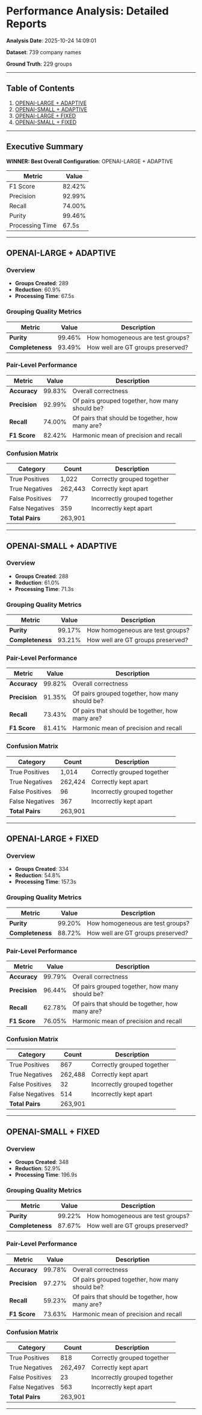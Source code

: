 # Performance Analysis: Detailed Reports

**Analysis Date**: 2025-10-24 14:09:01

**Dataset**: 739 company names

**Ground Truth**: 229 groups

---

## Table of Contents

1. [OPENAI-LARGE + ADAPTIVE](#openai-large--adaptive)
2. [OPENAI-SMALL + ADAPTIVE](#openai-small--adaptive)
3. [OPENAI-LARGE + FIXED](#openai-large--fixed)
4. [OPENAI-SMALL + FIXED](#openai-small--fixed)

---

## Executive Summary

**WINNER: Best Overall Configuration**: OPENAI-LARGE + ADAPTIVE

| Metric | Value |
|--------|-------|
| F1 Score | 82.42% |
| Precision | 92.99% |
| Recall | 74.00% |
| Purity | 99.46% |
| Processing Time | 67.5s |

---

## OPENAI-LARGE + ADAPTIVE

### Overview

- **Groups Created**: 289
- **Reduction**: 60.9%
- **Processing Time**: 67.5s

### Grouping Quality Metrics

| Metric | Value | Description |
|--------|-------|-------------|
| **Purity** | 99.46% | How homogeneous are test groups? |
| **Completeness** | 93.49% | How well are GT groups preserved? |

### Pair-Level Performance

| Metric | Value | Description |
|--------|-------|-------------|
| **Accuracy** | 99.83% | Overall correctness |
| **Precision** | 92.99% | Of pairs grouped together, how many should be? |
| **Recall** | 74.00% | Of pairs that should be together, how many are? |
| **F1 Score** | 82.42% | Harmonic mean of precision and recall |

### Confusion Matrix

| Category | Count | Description |
|----------|-------|-------------|
| True Positives | 1,022 | Correctly grouped together |
| True Negatives | 262,443 | Correctly kept apart |
| False Positives | 77 | Incorrectly grouped together |
| False Negatives | 359 | Incorrectly kept apart |
| **Total Pairs** | 263,901 | |

---

## OPENAI-SMALL + ADAPTIVE

### Overview

- **Groups Created**: 288
- **Reduction**: 61.0%
- **Processing Time**: 71.3s

### Grouping Quality Metrics

| Metric | Value | Description |
|--------|-------|-------------|
| **Purity** | 99.17% | How homogeneous are test groups? |
| **Completeness** | 93.21% | How well are GT groups preserved? |

### Pair-Level Performance

| Metric | Value | Description |
|--------|-------|-------------|
| **Accuracy** | 99.82% | Overall correctness |
| **Precision** | 91.35% | Of pairs grouped together, how many should be? |
| **Recall** | 73.43% | Of pairs that should be together, how many are? |
| **F1 Score** | 81.41% | Harmonic mean of precision and recall |

### Confusion Matrix

| Category | Count | Description |
|----------|-------|-------------|
| True Positives | 1,014 | Correctly grouped together |
| True Negatives | 262,424 | Correctly kept apart |
| False Positives | 96 | Incorrectly grouped together |
| False Negatives | 367 | Incorrectly kept apart |
| **Total Pairs** | 263,901 | |

---

## OPENAI-LARGE + FIXED

### Overview

- **Groups Created**: 334
- **Reduction**: 54.8%
- **Processing Time**: 157.3s

### Grouping Quality Metrics

| Metric | Value | Description |
|--------|-------|-------------|
| **Purity** | 99.20% | How homogeneous are test groups? |
| **Completeness** | 88.72% | How well are GT groups preserved? |

### Pair-Level Performance

| Metric | Value | Description |
|--------|-------|-------------|
| **Accuracy** | 99.79% | Overall correctness |
| **Precision** | 96.44% | Of pairs grouped together, how many should be? |
| **Recall** | 62.78% | Of pairs that should be together, how many are? |
| **F1 Score** | 76.05% | Harmonic mean of precision and recall |

### Confusion Matrix

| Category | Count | Description |
|----------|-------|-------------|
| True Positives | 867 | Correctly grouped together |
| True Negatives | 262,488 | Correctly kept apart |
| False Positives | 32 | Incorrectly grouped together |
| False Negatives | 514 | Incorrectly kept apart |
| **Total Pairs** | 263,901 | |

---

## OPENAI-SMALL + FIXED

### Overview

- **Groups Created**: 348
- **Reduction**: 52.9%
- **Processing Time**: 196.9s

### Grouping Quality Metrics

| Metric | Value | Description |
|--------|-------|-------------|
| **Purity** | 99.22% | How homogeneous are test groups? |
| **Completeness** | 87.67% | How well are GT groups preserved? |

### Pair-Level Performance

| Metric | Value | Description |
|--------|-------|-------------|
| **Accuracy** | 99.78% | Overall correctness |
| **Precision** | 97.27% | Of pairs grouped together, how many should be? |
| **Recall** | 59.23% | Of pairs that should be together, how many are? |
| **F1 Score** | 73.63% | Harmonic mean of precision and recall |

### Confusion Matrix

| Category | Count | Description |
|----------|-------|-------------|
| True Positives | 818 | Correctly grouped together |
| True Negatives | 262,497 | Correctly kept apart |
| False Positives | 23 | Incorrectly grouped together |
| False Negatives | 563 | Incorrectly kept apart |
| **Total Pairs** | 263,901 | |

---

